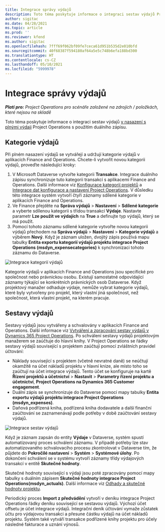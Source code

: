 ```yaml
---
title: Integrace správy výdajů
description: Toto téma poskytuje informace o integraci sestav výdajů Project Operations s použitím duálního zápisu.
author: sigitac
ms.date: 04/28/2021
ms.topic: article
ms.prod: ''
ms.reviewer: kfend
ms.author: sigitac
ms.openlocfilehash: 7fff69f062bf09fe7ceca61d951b535d2e010bfd
ms.sourcegitcommit: 40f68387f594180af64a5e5c748b6efa188bd300
ms.translationtype: HT
ms.contentlocale: cs-CZ
ms.lasthandoff: 05/10/2021
ms.locfileid: "5999978"
---
```

# <a name="expense-management-integration"></a>Integrace správy výdajů

_**Platí pro:** Project Operations pro scénáře založené na zdrojích / položkách, které nejsou na skladě_

Toto téma poskytuje informace o integraci sestav výdajů [v nasazení s plnými výdaji](../expense/expense-overview.md) Project Operations s použitím duálního zápisu.

## <a name="expense-categories"></a>Kategorie výdajů

Při plném nasazení výdajů se vytvářejí a udržují kategorie výdajů v aplikacích Finance and Operations. Chcete-li vytvořit novou kategorii výdajů, proveďte následující kroky:

1. V Microsoft Dataverse vytvořte kategorii **Transakce**. Integrace duálního zápisu synchronizuje tuto kategorii transakcí s aplikacemi Finance and Operations. Další informace viz [Konfigurace kategorií projektů](/dynamics365/project-operations/project-accounting/configure-project-categories) a [Integrace dat konfigurace a nastavení Project Operations](resource-dual-write-setup-integration.md). V důsledku této integrace systém vytvoří čtyři záznamy sdílené kategorie v aplikacích Finance and Operations.
2. Ve Finance přejděte na **Správa výdajů** > **Nastavení** > **Sdílené kategorie** a vyberte sdílenou kategorii s třídou transakcí **Výdaje**. Nastavte parametr **Lze použít ve výdajích** na **True** a definujte typ výdajů, který se má použít.
3. Pomocí tohoto záznamu sdílené kategorie vytvořte novou kategorii výdajů přechodem na **Správa výdajů** > **Nastavení** > **Kategorie výdajů** a výběrem **Nový**. Když je záznam uložen, dvojitý zápis používá mapu tabulky **Entita exportu kategorií výdajů projektu integrace Project Operations (msdyn\_expensecategories)** k synchronizaci tohoto záznamu do Dataverse.

  ![Integrace kategorií výdajů](./media/DW6ExpenseCategories.png)

Kategorie výdajů v aplikacích Finance and Operations jsou specifické pro společnost nebo právnickou osobu. Existují samostatné odpovídající záznamy týkající se konkrétních právnických osob Dataverse. Když projektový manažer odhaduje výdaje, nemůže vybrat kategorie výdajů, které byly vytvořeny pro projekt, který vlastní jiná společnost, než společnost, která vlastní projekt, na kterém pracuje. 

## <a name="expense-reports"></a>Sestavy výdajů

Sestavy výdajů jsou vytvářeny a schvalovány v aplikacích Finance and Operations. Další informace viz [Vytváření a zpracování sestav výdajů v Dynamics 365 Project Operations](/learn/modules/create-process-expense-reports/). Po schválení sestavy výdajů projektovým manažerem se zaúčtuje do hlavní knihy. V Project Operations se řádky sestavy výdajů související s projektem zaúčtují pomocí zvláštních pravidel účtování:

  - Náklady související s projektem (včetně nevratné daně) se neúčtují okamžitě na účet nákladů projektu v hlavní knize, ale místo toho se zaúčtují na účet integrace výdajů. Tento účet se konfiguruje na kartě **Řízení projektů a účetnictví** > **Nastavit** > **Parametry řízení projektu a účetnictví**, **Project Operations na Dynamics 365 Customer engagement**.
  - Duální zápis se synchronizuje do Dataverse pomocí mapy tabulky **Entita exportu výdajů projektu integrace Project Operations (msdyn\_expenses)**.
  - Daňová podřízená kniha, podřízená kniha dodavatele a další finanční zaúčtování se zaznamenávají podle potřeby v době zaúčtování sestavy výdajů.

  ![Integrace sestav výdajů](./media/DW6ExpenseReports.png)

Když je záznam zapsán do entity **Výdaje** v Dataverse, systém spustí automatizovaný proces schválení záznamu. V případě potřeby lze stav automatizovaného schvalovacího procesu zkontrolovat v Dataverse tím, že půjdete do **Pokročilé nastavení** > **Systém** > **Systémové úlohy**. Po dokončení schválení se v systému vytvoří záznamy třídy výdajových transakcí v entitě **Skutečné hodnoty**.

Skutečné hodnoty související s výdaji jsou poté zpracovány pomocí mapy tabulky s duálním zápisem **Skutečné hodnoty integrace Project Operations(msdyn\_actuals)**. Další informace viz [Odhady a skutečné hodnoty projektu](resource-dual-write-estimates-actuals.md).

Periodický proces **Import z předvádění** vytvoří v deníku integrace Project Operations řádky deníku související se sestavou výdajů. Výchozí účet offsetu je účet integrace výdajů. Integrační deník účtování vymaže zůstatek účtu pro výdajovou transakci a přesune částku výdajů na účet nákladů projektu. Systém také vytváří transakce podřízené knihy projektu pro účely následné fakturace a uznání výnosů.
